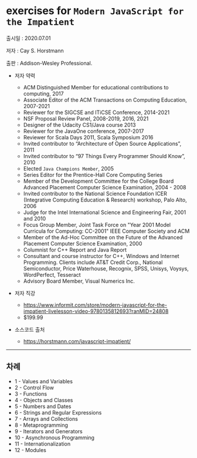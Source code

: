 # exercises for `Modern JavaScript for the Impatient`

출시일 : 2020.07.01

저자 : Cay S. Horstmann

출판 :  Addison-Wesley Professional.

- 저자 약력
    - ACM Distinguished Member for educational contributions to computing, 2017
    - Associate Editor of the ACM Transactions on Computing Education, 2007-2021
    - Reviewer for the SIGCSE and ITiCSE Conference, 2014-2021
    - NSF Proposal Review Panel, 2008-2019, 2016, 2021
    - Designer of the Udacity CS1/Java course 2013
    - Reviewer for the JavaOne conference, 2007-2017
    - Reviewer for Scala Days 2011, Scala Symposium 2016
    - Invited contributor to “Architecture of Open Source Applications”, 2011
    - Invited contributor to “97 Things Every Programmer Should Know”, 2010
    - Elected `Java Champions Member`, 2005
    - Series Editor for the Prentice-Hall Core Computing Series
    - Member of the Development Committee for the College Board Advanced Placement Computer Science Examination, 2004 - 2008
    - Invited contributor to the National Science Foundation ICER (Integrative Computing Education & Research) workshop, Palo Alto, 2006
    - Judge for the Intel International Science and Engineering Fair, 2001 and 2010
    - Focus Group Member, Joint Task Force on "Year 2001 Model Curricula for Computing: CC-2001" IEEE Computer Society and ACM
    - Member of the Ad-Hoc Committee on the Future of the Advanced Placement Computer Science Examination, 2000
    - Columnist for C++ Report and Java Report
    - Consultant and course instructor for C++, Windows and Internet Programming. Clients include AT&T Credit Corp., National Semiconductor, Price Waterhouse, Recognix, SPSS, Unisys, Voysys, WordPerfect, Tesseract
    - Advisory Board Member, Visual Numerics Inc.

- 저자 직강
    - https://www.informit.com/store/modern-javascript-for-the-impatient-livelesson-video-9780135812693?ranMID=24808
    -  $199.99

- 소스코드 출처
    - https://horstmann.com/javascript-impatient/

---

## 차례

- 1 - Values and Variables
- 2 - Control Flow
- 3 - Functions
- 4 - Objects and Classes
- 5 - Numbers and Dates
- 6 - Strings and Regular Expressions
- 7 - Arrays and Collections
- 8 - Metaprogramming
- 9 - Iterators and Generators
- 10 - Asynchronous Programming
- 11 - Internationalization
- 12 - Modules